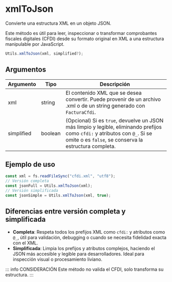 # xmlToJson

Convierte una estructura XML en un objeto JSON.

Este método es útil para leer, inspeccionar o transformar comprobantes fiscales digitales (CFDI) desde su formato original en XML a una estructura manipulable por JavaScript.

```ts
Utils.xmlToJson(xml, simplified?);
```

## Argumentos

| Argumento  | Tipo    | Descripción                                                                                                                                                                          |
| ---------- | ------- | ------------------------------------------------------------------------------------------------------------------------------------------------------------------------------------ |
| xml        | string  | El contenido XML que se desea convertir. Puede provenir de un archivo .xml o de un string generado con `FacturaCfdi`.                                                                |
| simplified | boolean | (Opcional) Si es `true`, devuelve un JSON más limpio y legible, eliminando prefijos como `cfdi:` y atributos con `@_`. Si se omite o es `false`, se conserva la estructura completa. |

## Ejemplo de uso

```ts
const xml = fs.readFileSync("cfdi.xml", "utf8");
// Versión completa
const jsonFull = Utils.xmlToJson(xml);
// Versión simplificada
const jsonSimple = Utils.xmlToJson(xml, true);
```

## Diferencias entre versión completa y simplificada

- **Completa**: Respeta todos los prefijos XML como `cfdi:` y atributos como `@_`, útil para validación, debugging o cuando se necesita fidelidad exacta con el XML.
- **Simplificada**: Limpia los prefijos y atributos complejos, haciendo el JSON más accesible y legible para desarrolladores. Ideal para inspección visual o procesamiento liviano.

::: info CONSIDERACIÓN
Este método no valida el CFDI, solo transforma su estructura.
:::
